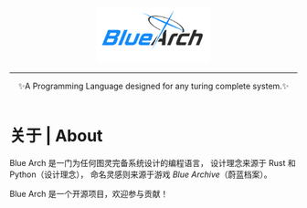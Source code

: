 <div align="center">
    <img src="imgs/logo.png" alt="BlueArch" width="200" />
    <hr />
    ✨A Programming Language designed for any turing complete system.✨
</div>

<br />

# 关于 | About

Blue Arch 是一门为任何图灵完备系统设计的编程语言，
设计理念来源于 Rust 和 Python（设计理念），
命名灵感则来源于游戏 <i>Blue Archive</i>（蔚蓝档案）。

Blue Arch 是一个开源项目，欢迎参与贡献！
